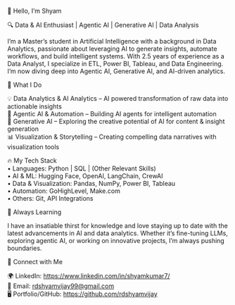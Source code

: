👋 Hello, I’m Shyam

🔍 Data & AI Enthusiast | Agentic AI | Generative AI | Data Analysis<br/>

I’m a Master’s student in Artificial Intelligence with a background in Data Analytics, passionate about leveraging AI to generate insights, automate workflows, and build intelligent systems. With 2.5 years of experience as a Data Analyst, I specialize in ETL, Power BI, Tableau, and Data Engineering. I’m now diving deep into Agentic AI, Generative AI, and AI-driven analytics.

🚀 What I Do<br/>

💡 Data Analytics & AI Analytics – AI powered transformation of raw data into actionable insights<br/>
🤖 Agentic AI & Automation – Building AI agents for intelligent automation<br/>
🎨 Generative AI – Exploring the creative potential of AI for content & insight generation<br/>
📊 Visualization & Storytelling – Creating compelling data narratives with visualization tools<br/>

🔥 My Tech Stack<br/>
	•	Languages: Python | SQL | (Other Relevant Skills)<br/>
	•	AI & ML: Hugging Face, OpenAI, LangChain, CrewAI<br/>
	•	Data & Visualization: Pandas, NumPy, Power BI, Tableau<br/>
	•	Automation: GoHighLevel, Make.com<br/>
	•	Others: Git, API Integrations<br/>

📖 Always Learning

I have an insatiable thirst for knowledge and love staying up to date with the latest advancements in AI and data analytics. Whether it’s fine-tuning LLMs, exploring agentic AI, or working on innovative projects, I’m always pushing boundaries.<br/>

🔗 Connect with Me<br/>

🌍 LinkedIn: https://www.linkedin.com/in/shyamkumar7/<br/>
📩 Email: rdshyamvijay99@gmail.com<br/>
🖥️ Portfolio/GitHub: https://github.com/rdshyamvijay
